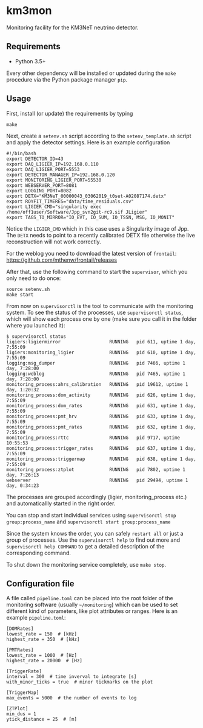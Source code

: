 # km3mon

Monitoring facility for the KM3NeT neutrino detector.

## Requirements

 - Python 3.5+

Every other dependency will be installed or updated during the `make` procedure
via the Python package manager `pip`.

## Usage

First, install (or update) the requirements by typing

    make

Next, create a ``setenv.sh`` script according to the ``setenv_template.sh``
script and apply the detector settings. Here is an example configuration

```shell
#!/bin/bash
export DETECTOR_ID=43
export DAQ_LIGIER_IP=192.168.0.110
export DAQ_LIGIER_PORT=5553
export DETECTOR_MANAGER_IP=192.168.0.120
export MONITORING_LIGIER_PORT=55530
export WEBSERVER_PORT=8081
export LOGGING_PORT=8082
export DETX="KM3NeT_00000043_03062019_t0set-A02087174.detx"
export ROYFIT_TIMERES="data/time_residuals.csv"
export LIGIER_CMD="singularity exec /home/off1user/Software/Jpp_svn2git-rc9.sif JLigier"
export TAGS_TO_MIRROR="IO_EVT, IO_SUM, IO_TSSN, MSG, IO_MONIT"
```
    
Notice the `LIGIER_CMD` which in this case uses a Singularity image of Jpp.
The `DETX` needs to point to a recently calibrated DETX file otherwise the
live reconstruction will not work correctly.

For the weblog you need to download the latest version of `frontail`:
https://github.com/mthenw/frontail/releases

After that, use the following command to start the ``supervisor``, which
you only need to do once:

    source setenv.sh
    make start

From now on ``supervisorctl`` is the tool to communicate with the monitoring
system. To see the status of the processes, use ``supervisorctl status``,
which will show each process one by one (make sure you call it in the
folder where you launched it):

```
$ supervisorctl status
ligiers:ligiermirror                  RUNNING   pid 611, uptime 1 day, 7:55:09
ligiers:monitoring_ligier             RUNNING   pid 610, uptime 1 day, 7:55:09
logging:msg_dumper                    RUNNING   pid 7466, uptime 1 day, 7:28:00
logging:weblog                        RUNNING   pid 7465, uptime 1 day, 7:28:00
monitoring_process:ahrs_calibration   RUNNING   pid 19612, uptime 1 day, 1:20:32
monitoring_process:dom_activity       RUNNING   pid 626, uptime 1 day, 7:55:09
monitoring_process:dom_rates          RUNNING   pid 631, uptime 1 day, 7:55:09
monitoring_process:pmt_hrv            RUNNING   pid 633, uptime 1 day, 7:55:09
monitoring_process:pmt_rates          RUNNING   pid 632, uptime 1 day, 7:55:09
monitoring_process:rttc               RUNNING   pid 9717, uptime 10:55:53
monitoring_process:trigger_rates      RUNNING   pid 637, uptime 1 day, 7:55:09
monitoring_process:triggermap         RUNNING   pid 638, uptime 1 day, 7:55:09
monitoring_process:ztplot             RUNNING   pid 7802, uptime 1 day, 7:26:13
webserver                             RUNNING   pid 29494, uptime 1 day, 0:34:23
```

The processes are grouped accordingly (ligier, monitoring_process etc.) and
automaticallly started in the right order.

You can stop and start individual services using ``supervisorctl stop
group:process_name`` and ``supervisorctl start group:process_name``

Since the system knows the order, you can safely ``restart all`` or just
a group of processes. Use the ``supervisorctl help`` to find out more and
``supervisorctl help COMMAND`` to get a detailed description of the
corresponding command.

To shut down the monitoring service completely, use ``make stop``.


## Configuration file

A file called `pipeline.toml` can be placed into the root folder of the
monitoring software (usually `~/monitoring`) which can be used to set
different kind of parameters, like plot attributes or ranges.
Here is an example `pipeline.toml`:

```
[DOMRates]
lowest_rate = 150  # [kHz]
highest_rate = 350  # [kHz]

[PMTRates]
lowest_rate = 1000  # [Hz]
highest_rate = 20000  # [Hz]

[TriggerRate]
interval = 300  # time inverval to integrate [s]
with_minor_ticks = true  # minor tickmarks on the plot

[TriggerMap]
max_events = 5000  # the number of events to log

[ZTPlot]
min_dus = 1
ytick_distance = 25  # [m]
```
